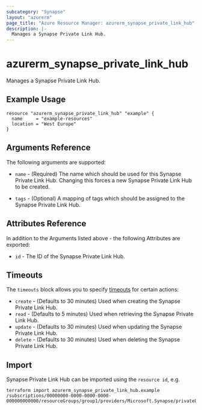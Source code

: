 ```yaml
---
subcategory: "Synapse"
layout: "azurerm"
page_title: "Azure Resource Manager: azurerm_synapse_private_link_hub"
description: |-
  Manages a Synapse Private Link Hub.
---
```


# azurerm_synapse_private_link_hub

Manages a Synapse Private Link Hub.

## Example Usage

```hcl
resource "azurerm_synapse_private_link_hub" "example" {
  name     = "example-resources"
  location = "West Europe"
}
```

## Arguments Reference

The following arguments are supported:

* `name` - (Required) The name which should be used for this Synapse Private Link Hub. Changing this forces a new Synapse Private Link Hub to be created.

* `tags` - (Optional) A mapping of tags which should be assigned to the Synapse Private Link Hub.

## Attributes Reference

In addition to the Arguments listed above - the following Attributes are exported:

* `id` - The ID of the Synapse Private Link Hub.

## Timeouts

The `timeouts` block allows you to specify [timeouts](https://www.terraform.io/docs/configuration/resources.html#timeouts) for certain actions:

* `create` - (Defaults to 30 minutes) Used when creating the Synapse Private Link Hub.
* `read` - (Defaults to 5 minutes) Used when retrieving the Synapse Private Link Hub.
* `update` - (Defaults to 30 minutes) Used when updating the Synapse Private Link Hub.
* `delete` - (Defaults to 30 minutes) Used when deleting the Synapse Private Link Hub.

## Import

Synapse Private Link Hub can be imported using the `resource id`, e.g.

```shell
terraform import azurerm_synapse_private_link_hub.example /subscriptions/00000000-0000-0000-0000-000000000000/resourceGroups/group1/providers/Microsoft.Synapse/privateLinkHubs/privateLinkHub1
```
